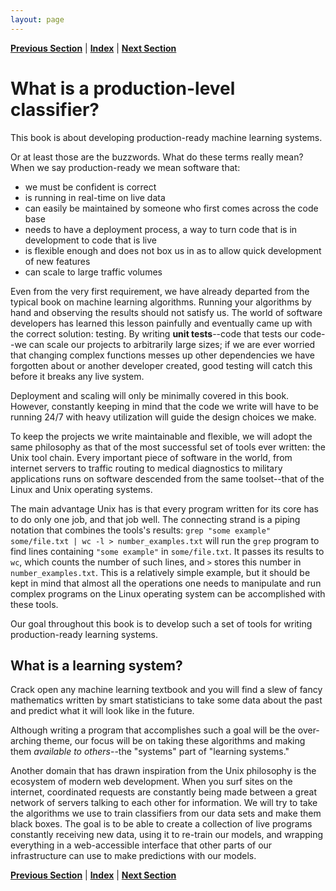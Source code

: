 ```yaml
---
layout: page
---
```



**[Previous Section](../../README.md)** | **[Index](../../README.md)** | **[Next Section](setting_up_your_development_environment.md)**

What is a production-level classifier?
========================================================

This book is about developing production-ready machine learning systems. 

Or at least those are the buzzwords. What do these terms really mean? When we say production-ready
we mean software that:

- we must be confident is correct
- is running in real-time on live data
- can easily be maintained by someone who first comes across the code base
- needs to have a deployment process, a way to turn code that is in development to code that is live
- is flexible enough and does not box us in as to allow quick development of new features
- can scale to large traffic volumes

Even from the very first requirement, we have already departed from the typical book on machine learning
algorithms. Running your algorithms by hand and observing the results should not satisfy us. The world
of software developers has learned this lesson painfully and eventually came up with the correct solution:
testing. By writing **unit tests**--code that tests our code--we can scale our projects to arbitrarily large
sizes; if we are ever worried that changing complex functions messes up other dependencies we have
forgotten about or another developer created, good testing will catch this before it breaks any live system.

Deployment and scaling will only be minimally covered in this book. However, constantly keeping in mind
that the code we write will have to be running 24/7 with heavy utilization will guide the design
choices we make.

To keep the projects we write maintainable and flexible, we will adopt the same philosophy as that
of the most successful set of tools ever written: the Unix tool chain. Every important piece of software
in the world, from internet servers to traffic routing to medical diagnostics to military applications
runs on software descended from the same toolset--that of the Linux and Unix operating systems.

The main advantage Unix has is that every program written for its core has to do only one job,
and that job well. The connecting strand is a piping notation that combines the tools's results:
`grep "some example" some/file.txt | wc -l > number_examples.txt` will run the `grep` program to find
lines containing `"some example"` in `some/file.txt`. It passes its results to `wc`, which counts the
number of such lines, and `>` stores this number in `number_examples.txt`. This is a relatively simple example,
but it should be kept in mind that almost all the operations one needs to manipulate and run complex programs
on the Linux operating system can be accomplished with these tools.

Our goal throughout this book is to develop such a set of tools for writing production-ready learning systems.

What is a learning system?
------

Crack open any machine learning textbook and you will find a slew of fancy mathematics written by
smart statisticians to take some data about the past and predict what it will look like in the future.

Although writing a program that accomplishes such a goal will be the over-arching theme, our focus will
be on taking these algorithms and making them *available to others*--the "systems" part of 
"learning systems."

Another domain that has drawn inspiration from the Unix philosophy is the ecosystem of modern web development.
When you surf sites on the internet, coordinated requests are constantly being made between a great
network of servers talking to each other for information. We will try to take the algorithms we use
to train classifiers from our data sets and make them black boxes. The goal is to be able to create a
collection of live programs constantly receiving new data, using it to re-train our models, and wrapping 
everything in a web-accessible interface that other parts of our infrastructure can use to make predictions
with our models.

**[Previous Section](../../README.md)** | **[Index](../../README.md)** | **[Next Section](setting_up_your_development_environment.md)**
